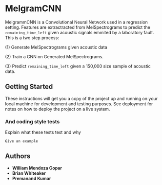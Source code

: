 # MelgramCNN

MelgrammCNN is a Convolutional Neural Network used in a regression setting. Features are extractracted from MelSpectrograms to predict the `remaining_time_left` given acoustic signals emmited by a laboratory fault. This is a two step process:

(1) Generate MelSpectrograms given acoustic data

(2) Train a CNN on Generated MelSpectrograms.

(3) Predict `remaining_time_left` given a 150,000 size sample of acoustic data. 


## Getting Started

These instructions will get you a copy of the project up and running on your local machine for development and testing purposes. See deployment for notes on how to deploy the project on a live system.


### And coding style tests

Explain what these tests test and why

```
Give an example
```

## Authors

* **William Mendoza Gopar** 
* **Brian Whiteaker** 
* **Premanand Kumar** 


